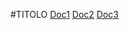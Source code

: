 #TITOLO
[Doc1](project_charter.md)
[Doc2](software_requirements_specification.md)
[Doc3](software_projeckt_management_plan.md)

